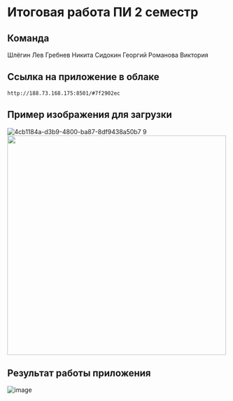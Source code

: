 # Итоговая работа ПИ 2 семестр

## Команда
Шлёгин Лев
Гребнев Никита
Сидокин Георгий
Романова Виктория

## Ссылка на приложение в облаке
```
http://188.73.168.175:8501/#7f2902ec
```

## Пример изображения для загрузки
![4cb1184a-d3b9-4800-ba87-8df9438a50b7 9](https://github.com/soulvi/Retinopathy/assets/147710292/8603f8b6-1556-464e-bbd6-dc80204be915)
<img src="[path/to/screenshot.png](https://github.com/soulvi/Retinopathy/assets/147710292/8603f8b6-1556-464e-bbd6-dc80204be915)" width="500">

## Результат работы приложения
![image](https://github.com/soulvi/Retinopathy/assets/147710292/0bde8d02-2dd2-4089-abe4-764ffe12e659)

